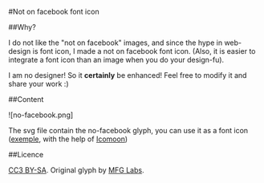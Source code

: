 #Not on facebook font icon

##Why?

I do not like the "not on facebook" images, and since the hype in web-design is
font icon, I made a not on facebook font icon. (Also, it is easier to integrate
a font icon than an image when you do your design-fu).

I am no designer! So it **certainly** be enhanced! Feel free to modify it and
share your work :)

##Content

![no-facebook.png]

The svg file contain the no-facebook glyph, you can use it as a font icon
([exemple](http://6x9.fr), with the help of [Icomoon](http://icomoon.io/app/))

##Licence

[CC3 BY-SA](http://creativecommons.org/licenses/by/3.0/deed.en).
Original glyph by [MFG Labs](http://mfglabs.github.io/mfglabs-iconset/).

